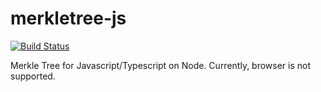 # merkletree-js

[![Build Status]](https://travis-ci.org/jharrilim/merkletree-js)

Merkle Tree for Javascript/Typescript on Node. Currently, browser is not supported.

[Build Status]: https://travis-ci.org/jharrilim/merkletree-js.svg?branch=master